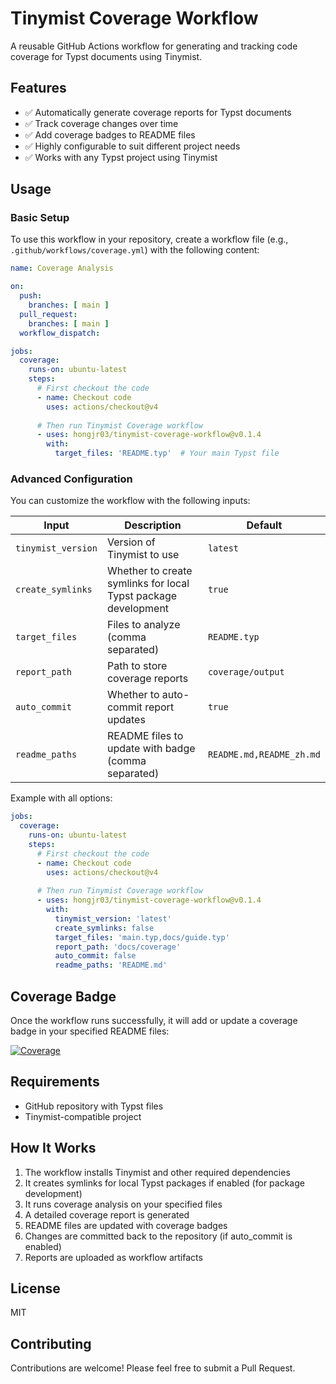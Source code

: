 # Tinymist Coverage Workflow

A reusable GitHub Actions workflow for generating and tracking code coverage for Typst documents using Tinymist.

## Features

- ✅ Automatically generate coverage reports for Typst documents
- ✅ Track coverage changes over time
- ✅ Add coverage badges to README files
- ✅ Highly configurable to suit different project needs
- ✅ Works with any Typst project using Tinymist

## Usage

### Basic Setup

To use this workflow in your repository, create a workflow file (e.g., `.github/workflows/coverage.yml`) with the following content:

```yaml
name: Coverage Analysis

on:
  push:
    branches: [ main ]
  pull_request:
    branches: [ main ]
  workflow_dispatch:

jobs:
  coverage:
    runs-on: ubuntu-latest
    steps:
      # First checkout the code
      - name: Checkout code
        uses: actions/checkout@v4
        
      # Then run Tinymist Coverage workflow
      - uses: hongjr03/tinymist-coverage-workflow@v0.1.4
        with:
          target_files: 'README.typ'  # Your main Typst file
```

### Advanced Configuration

You can customize the workflow with the following inputs:

| Input | Description | Default |
|-------|-------------|---------|
| `tinymist_version` | Version of Tinymist to use | `latest` |
| `create_symlinks` | Whether to create symlinks for local Typst package development | `true` |
| `target_files` | Files to analyze (comma separated) | `README.typ` |
| `report_path` | Path to store coverage reports | `coverage/output` |
| `auto_commit` | Whether to auto-commit report updates | `true` |
| `readme_paths` | README files to update with badge (comma separated) | `README.md,README_zh.md` |

Example with all options:

```yaml
jobs:
  coverage:
    runs-on: ubuntu-latest
    steps:
      # First checkout the code
      - name: Checkout code
        uses: actions/checkout@v4
        
      # Then run Tinymist Coverage workflow
      - uses: hongjr03/tinymist-coverage-workflow@v0.1.4
        with:
          tinymist_version: 'latest'
          create_symlinks: false
          target_files: 'main.typ,docs/guide.typ'
          report_path: 'docs/coverage'
          auto_commit: false
          readme_paths: 'README.md'
```

## Coverage Badge

Once the workflow runs successfully, it will add or update a coverage badge in your specified README files:

[![Coverage](https://img.shields.io/badge/coverage-85.5%25-green)](coverage/output/coverage_report.md)

## Requirements

- GitHub repository with Typst files
- Tinymist-compatible project

## How It Works

1. The workflow installs Tinymist and other required dependencies
2. It creates symlinks for local Typst packages if enabled (for package development)
3. It runs coverage analysis on your specified files
4. A detailed coverage report is generated
5. README files are updated with coverage badges
6. Changes are committed back to the repository (if auto_commit is enabled)
7. Reports are uploaded as workflow artifacts

## License

MIT

## Contributing

Contributions are welcome! Please feel free to submit a Pull Request.
